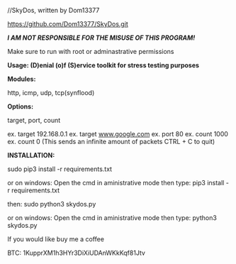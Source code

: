 //SkyDos, written by Dom13377

https://github.com/Dom13377/SkyDos.git

**_I AM NOT RESPONSIBLE FOR THE MISUSE OF THIS PROGRAM!_**

Make sure to run with root or adminastrative permissions

**Usage:
(D)enial (o)f (S)ervice toolkit for stress testing purposes**

**Modules:**

http, icmp, udp, tcp(synflood)

**Options:**

target, port, count

ex. target 192.168.0.1
ex. target www.google.com
ex. port 80
ex. count 1000
ex. count 0 (This sends an infinite amount of packets CTRL + C to quit)

**INSTALLATION:**

sudo pip3 install -r requirements.txt

or on windows:
Open the cmd in aministrative mode then type: pip3 install -r requirements.txt

then:
sudo python3 skydos.py

or on windows:
Open the cmd in aministrative mode then type: python3 skydos.py

If you would like buy me a coffee

BTC: 1KupprXM1h3HYr3DiXiUDAnWKkKqf81Jtv
